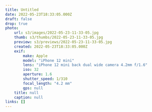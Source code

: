 ```yaml
---
title: Untitled
date: 2022-05-23T18:33:05.000Z
draft: false
drop: true
photo:
    url: s3/images/2022-05-23-11-33-05.jpg
    thumb: s3/thumbs/2022-05-23-11-33-05.jpg
    preview: s3/previews/2022-05-23-11-33-05.jpg
    created: 2022-05-23T18:33:05.000Z
    exif:
        make: Apple
        model: "iPhone 12 mini"
        lens: "iPhone 12 mini back dual wide camera 4.2mm f/1.6"
        iso: 32
        aperture: 1.6
        shutter_speed: 1/310
        focal_length: "4.2 mm"
        gps: null
    title: null
    caption: null
links: []
---
```

